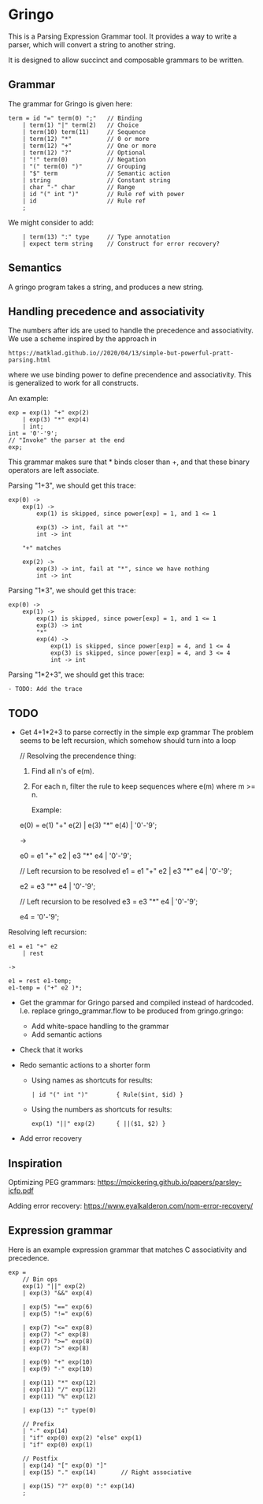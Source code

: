 # Gringo

This is a Parsing Expression Grammar tool. It provides a way
to write a parser, which will convert a string to another string.

It is designed to allow succinct and composable grammars to be
written.

## Grammar

The grammar for Gringo is given here:

	term = id "=" term(0) ";"	// Binding
		| term(1) "|" term(2)	// Choice
		| term(10) term(11)		// Sequence
		| term(12) "*"			// 0 or more
		| term(12) "+"			// One or more
		| term(12) "?"			// Optional
		| "!" term(0)			// Negation
		| "(" term(0) ")" 		// Grouping
		| "$" term              // Semantic action
		| string				// Constant string
		| char "-" char			// Range
		| id "(" int ")"		// Rule ref with power
		| id					// Rule ref
		;

We might consider to add:

		| term(13) ":" type		// Type annotation
		| expect term string	// Construct for error recovery?

## Semantics

A gringo program takes a string, and produces a new string.

## Handling precedence and associativity

The numbers after ids are used to handle the precedence and associativity.
We use a scheme inspired by the approach in 

	https://matklad.github.io//2020/04/13/simple-but-powerful-pratt-parsing.html

where we use binding power to define precendence and associativity. This is
generalized to work for all constructs. 

An example:

	exp = exp(1) "+" exp(2)
		| exp(3) "*" exp(4)
		| int;
	int = '0'-'9';
	// "Invoke" the parser at the end
	exp;

This grammar makes sure that * binds closer than +, and that these binary
operators are left associate.

Parsing "1+3", we should get this trace:

	exp(0) ->
		exp(1) -> 
			exp(1) is skipped, since power[exp] = 1, and 1 <= 1
		
			exp(3) -> int, fail at "*"
			int -> int

		"+" matches

		exp(2) -> 
			exp(3) -> int, fail at "*", since we have nothing
			int -> int

Parsing "1*3", we should get this trace:

	exp(0) ->
		exp(1) ->
			exp(1) is skipped, since power[exp] = 1, and 1 <= 1
			exp(3) -> int
			"*"
			exp(4) ->
				exp(1) is skipped, since power[exp] = 4, and 1 <= 4
				exp(3) is skipped, since power[exp] = 4, and 3 <= 4
				int -> int

Parsing "1*2+3", we should get this trace:

	- TODO: Add the trace

## TODO

- Get 4+1*2+3 to parse correctly in the simple exp grammar
  The problem seems to be left recursion, which somehow should
  turn into a loop

	// Resolving the precendence thing:

	1) Find all n's of e(m).
	2) For each n, filter the rule to keep sequences
       where e(m) where m >= n.

	   Example:

	e(0) = e(1) "+" e(2)
		| e(3) "*" e(4)
		| '0'-'9';

	->

	e0 = e1 "+" e2
		| e3 "*" e4
		| '0'-'9';
	
	// Left recursion to be resolved
	e1 = e1 "+" e2
		| e3 "*" e4
		| '0'-'9';

	e2 = e3 "*" e4
		| '0'-'9';

	// Left recursion to be resolved
	e3 = e3 "*" e4
		| '0'-'9';

	e4 = '0'-'9';

Resolving left recursion:

	e1 = e1 "+" e2
		| rest
	
	->

	e1 = rest e1-temp;
	e1-temp = ("+" e2 )*;


- Get the grammar for Gringo parsed and compiled instead
  of hardcoded. I.e. replace gringo_grammar.flow to be 
  produced from gringo.gringo:
   - Add white-space handling to the grammar
   - Add semantic actions
- Check that it works

- Redo semantic actions to a shorter form
  - Using names as shortcuts for results:

		| id "(" int ")"		{ Rule($int, $id) }

  - Using the numbers as shortcuts for results:

		exp(1) "||" exp(2)		{ ||($1, $2) }

- Add error recovery

## Inspiration

Optimizing PEG grammars:
https://mpickering.github.io/papers/parsley-icfp.pdf

Adding error recovery:
https://www.eyalkalderon.com/nom-error-recovery/

## Expression grammar

Here is an example expression grammar that matches C
associativity and precedence.

	exp = 
		// Bin ops
		exp(1) "||" exp(2)
		| exp(3) "&&" exp(4)

		| exp(5) "==" exp(6)
		| exp(5) "!=" exp(6)

		| exp(7) "<=" exp(8)
		| exp(7) "<" exp(8)
		| exp(7) ">=" exp(8)
		| exp(7) ">" exp(8)

		| exp(9) "+" exp(10)
		| exp(9) "-" exp(10)

		| exp(11) "*" exp(12)
		| exp(11) "/" exp(12)
		| exp(11) "%" exp(12)

		| exp(13) ":" type(0)

		// Prefix
		| "-" exp(14)
		| "if" exp(0) exp(2) "else" exp(1)
		| "if" exp(0) exp(1)

		// Postfix
		| exp(14) "[" exp(0) "]"
		| exp(15) "." exp(14)		// Right associative

		| exp(15) "?" exp(0) ":" exp(14)	
		;

